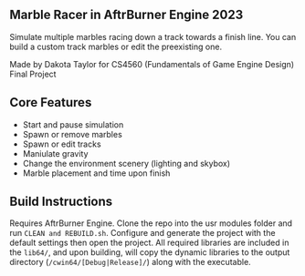 ## Marble Racer in AftrBurner Engine 2023
Simulate multiple marbles racing down a track towards a finish line. You can build a custom track marbles or edit the preexisting one.

Made by Dakota Taylor for CS4560 (Fundamentals of Game Engine Design) Final Project

## Core Features
* Start and pause simulation
* Spawn or remove marbles
* Spawn or edit tracks
* Maniulate gravity
* Change the environment scenery (lighting and skybox)
* Marble placement and time upon finish

## Build Instructions
Requires AftrBurner Engine. Clone the repo into the usr modules folder and run `CLEAN and REBUILD.sh`. Configure and generate the project with the default settings then open the project. All required libraries are included in the `lib64/`, and upon building, will copy the dynamic libraries to the output directory (`/cwin64/[Debug|Release]/`) along with the executable. 
